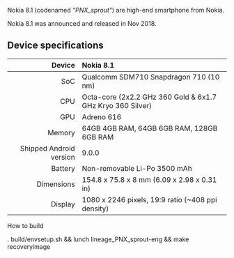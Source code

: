  Nokia 8.1 (codenamed _"PNX_sprout"_) are high-end smartphone from Nokia.

Nokia 8.1 was announced and released in Nov 2018.

## Device specifications

| Device       |   Nokia 8.1                                |
| -----------: | :---------------------------------------------- |
| SoC          | Qualcomm SDM710 Snapdragon 710 (10 nm)               |
| CPU          | Octa-core (2x2.2 GHz 360 Gold & 6x1.7 GHz Kryo 360 Silver)             |
| GPU          | Adreno 616                                     |
| Memory       | 64GB 4GB RAM, 64GB 6GB RAM, 128GB 6GB RAM                                             |
| Shipped Android version | 9.0.0                               |
| Battery      | Non-removable Li-Po 3500 mAh                    |
| Dimensions   | 154.8 x 75.8 x 8 mm (6.09 x 2.98 x 0.31 in)                         |
| Display      | 1080 x 2246 pixels, 19:9 ratio (~408 ppi density)                   |


How to build

. build/envsetup.sh && lunch lineage_PNX_sprout-eng && make recoveryimage

